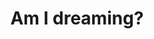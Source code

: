 ---
title: "Am I dreaming?"
linked:
  - _tasks/write-down-your-dreams.md
  - _quotes/all-that-we-see-or-seem-is-but-a-dream-within-a-dream.md
tags:
  - Reality Check
  - Lucid Dreaming
  - A new day
---